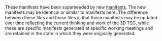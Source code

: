 These manifests have been superseeded by new [manifests](../manifests/). The new manifests may be identical or similar to manifests here. The difference between these files and those files is that those manifests may be updated over time reflecting the current thinking and work of the 3D TSG, while these are specific manifests generated at specific working meetings and are retained in the state in which they were originally generated. 